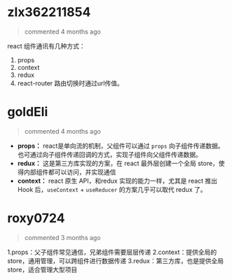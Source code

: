 
# zlx362211854 
 > commented 4 months ago 

react 组件通讯有几种方式：

1. props
2. context
3. redux
4. react-router 路由切换时通过url传值。
# goldEli 
 > commented 4 months ago 

* **props：** react是单向流的机制，父组件可以通过 `props` 向子组件传递数据。也可通过向子组件传递回调的方式，实现子组件向父组件传递数据。
* **redux：** 这是第三方库实现的方案，在 react 最外层创建一个全局 store，使得内部组件都可以访问，并实现通信
* **context：** react 原生 API，和redux 实现的能力一样，尤其是 react 推出 Hook 后，`useContext` + `useReducer` 的方案几乎可以取代 redux 了。
# roxy0724 
 > commented 3 months ago 

1.props：父子组件常见通信，兄弟组件需要层层传递
2.context：提供全局的store，通用管理，可以跨组件进行数据传递
3.redux：第三方库，也是提供全局store，适合管理大型项目